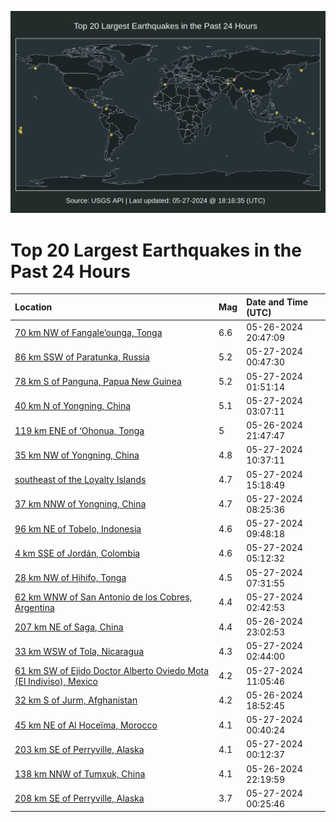 ![Map](./map.png)

# Top 20 Largest Earthquakes in the Past 24 Hours

| Location | Mag | Date and Time (UTC) |
|:---|:---|:---|
| [70 km NW of Fangale’ounga, Tonga](https://earthquake.usgs.gov/earthquakes/eventpage/us6000n158) | 6.6 | 05-26-2024 20:47:09 |
| [86 km SSW of Paratunka, Russia](https://earthquake.usgs.gov/earthquakes/eventpage/us6000n16q) | 5.2 | 05-27-2024 00:47:30 |
| [78 km S of Panguna, Papua New Guinea](https://earthquake.usgs.gov/earthquakes/eventpage/us6000n16u) | 5.2 | 05-27-2024 01:51:14 |
| [40 km N of Yongning, China](https://earthquake.usgs.gov/earthquakes/eventpage/us6000n177) | 5.1 | 05-27-2024 03:07:11 |
| [119 km ENE of ‘Ohonua, Tonga](https://earthquake.usgs.gov/earthquakes/eventpage/us6000n15w) | 5 | 05-26-2024 21:47:47 |
| [35 km NW of Yongning, China](https://earthquake.usgs.gov/earthquakes/eventpage/us6000n18x) | 4.8 | 05-27-2024 10:37:11 |
| [southeast of the Loyalty Islands](https://earthquake.usgs.gov/earthquakes/eventpage/us6000n19y) | 4.7 | 05-27-2024 15:18:49 |
| [37 km NNW of Yongning, China](https://earthquake.usgs.gov/earthquakes/eventpage/us6000n18p) | 4.7 | 05-27-2024 08:25:36 |
| [96 km NE of Tobelo, Indonesia](https://earthquake.usgs.gov/earthquakes/eventpage/us6000n18u) | 4.6 | 05-27-2024 09:48:18 |
| [4 km SSE of Jordán, Colombia](https://earthquake.usgs.gov/earthquakes/eventpage/us6000n17w) | 4.6 | 05-27-2024 05:12:32 |
| [28 km NW of Hihifo, Tonga](https://earthquake.usgs.gov/earthquakes/eventpage/us6000n18g) | 4.5 | 05-27-2024 07:31:55 |
| [62 km WNW of San Antonio de los Cobres, Argentina](https://earthquake.usgs.gov/earthquakes/eventpage/us6000n16x) | 4.4 | 05-27-2024 02:42:53 |
| [207 km NE of Saga, China](https://earthquake.usgs.gov/earthquakes/eventpage/us6000n167) | 4.4 | 05-26-2024 23:02:53 |
| [33 km WSW of Tola, Nicaragua](https://earthquake.usgs.gov/earthquakes/eventpage/us6000n16y) | 4.3 | 05-27-2024 02:44:00 |
| [61 km SW of Ejido Doctor Alberto Oviedo Mota (El Indiviso), Mexico](https://earthquake.usgs.gov/earthquakes/eventpage/us6000n194) | 4.2 | 05-27-2024 11:05:46 |
| [32 km S of Jurm, Afghanistan](https://earthquake.usgs.gov/earthquakes/eventpage/us6000n14y) | 4.2 | 05-26-2024 18:52:45 |
| [45 km NE of Al Hoceïma, Morocco](https://earthquake.usgs.gov/earthquakes/eventpage/us6000n16p) | 4.1 | 05-27-2024 00:40:24 |
| [203 km SE of Perryville, Alaska](https://earthquake.usgs.gov/earthquakes/eventpage/ak0246srm0bs) | 4.1 | 05-27-2024 00:12:37 |
| [138 km NNW of Tumxuk, China](https://earthquake.usgs.gov/earthquakes/eventpage/us6000n162) | 4.1 | 05-26-2024 22:19:59 |
| [208 km SE of Perryville, Alaska](https://earthquake.usgs.gov/earthquakes/eventpage/us6000n16l) | 3.7 | 05-27-2024 00:25:46 |
